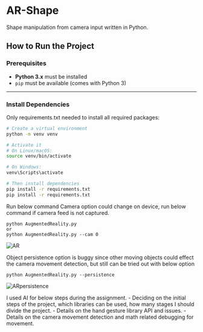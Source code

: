 # AR-Shape

Shape manipulation from camera input written in Python.

## How to Run the Project

### Prerequisites

- **Python 3.x** must be installed
- `pip` must be available (comes with Python 3)

---

### Install Dependencies

Only requirements.txt needed to install all required packages:

```bash
# Create a virtual environment
python -m venv venv

# Activate it
# On Linux/macOS:
source venv/bin/activate

# On Windows:
venv\Scripts\activate

# Then install dependencies
pip install -r requirements.txt
pip install -r requirements.txt
```

Run below command
Camera option could change on device, run below command if camera feed is not captured.
```
python AugmentedReality.py
or
python AugmentedReality.py --cam 0
```
![AR](https://github.com/hiBengu/AR-Shape/blob/main/ar.gif)


Object persistence option is buggy since other moving objects could effect the camera movement detection, but still can be tried out with below option
```
python AugmentedReality.py --persistence
```
![ARpersistence](https://github.com/hiBengu/AR-Shape/blob/main/ar_persistence.gif)

I used AI for below steps during the assignment.
    - Deciding on the initial steps of the project, which libraries can be used, how many stages I should divide the project.
    - Details on the hand gesture library API and issues.
    - Details on the camera movement detection and math related debugging for movement.